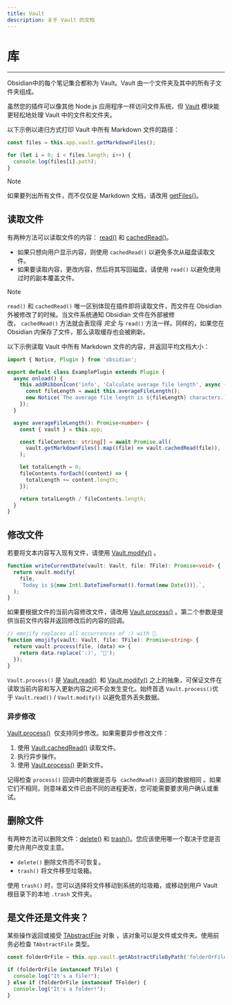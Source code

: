 ```yaml
---
title: Vault
description: 关于 Vault 的文档
---
```

<!--
 * @Author: Raistlind johnd0712@gmail.com
 * @Date: 2024-01-18 10:18:00
 * @LastEditors: Raistlind
 * @LastEditTime: 2024-01-18 10:18:00
 * @Description:
-->

# 库

---

Obsidian中的每个笔记集合都称为 Vault。Vault 由一个文件夹及其中的所有子文件夹组成。

虽然您的插件可以像其他 Node.js 应用程序一样访问文件系统，但 [Vault](https://docs.obsidian.md/Reference/TypeScript+API/Vault/Vault) 模块能更轻松地处理 Vault 中的文件和文件夹。

以下示例以递归方式打印 Vault 中所有 Markdown 文件的路径：

```ts
const files = this.app.vault.getMarkdownFiles();

for (let i = 0; i < files.length; i++) {
  console.log(files[i].path);
}
```

> [!NOTE]
>
> 如果要列出所有文件，而不仅仅是 Markdown 文档，请改用 [getFiles()](https://docs.obsidian.md/Reference/TypeScript+API/Vault/getFiles)。

## 读取文件

有两种方法可以读取文件的内容： [read()](https://docs.obsidian.md/Reference/TypeScript+API/Vault/read) 和 [cachedRead()](https://docs.obsidian.md/Reference/TypeScript+API/Vault/cachedRead)。

- 如果只想向用户显示内容，则使用 `cachedRead()` 以避免多次从磁盘读取文件。
- 如果要读取内容，更改内容，然后将其写回磁盘，请使用 `read()` 以避免使用过时的副本覆盖文件。

> [!NOTE]
>
> `read()` 和 `cachedRead()` 唯一区别体现在插件即将读取文件，而文件在 Obsidian 外被修改了的时候。当文件系统通知 Obsidian 文件在外部被修改， `cachedRead()` 方法就会表现得 *完全* 与 `read()` 方法一样。同样的，如果您在 Obsidian 内保存了文件，那么读取缓存也会被刷新。

以下示例读取 Vault 中所有 Markdown 文件的内容，并返回平均文档大小：

```ts
import { Notice, Plugin } from 'obsidian';

export default class ExamplePlugin extends Plugin {
  async onload() {
    this.addRibbonIcon('info', 'Calculate average file length', async () => {
      const fileLength = await this.averageFileLength();
      new Notice(`The average file length is ${fileLength} characters.`);
    });
  }

  async averageFileLength(): Promise<number> {
    const { vault } = this.app;

    const fileContents: string[] = await Promise.all(
      vault.getMarkdownFiles().map((file) => vault.cachedRead(file)),
    );

    let totalLength = 0;
    fileContents.forEach((content) => {
      totalLength += content.length;
    });

    return totalLength / fileContents.length;
  }
}
```

## 修改文件

若要将文本内容写入现有文件，请使用 [Vault.modify()](https://docs.obsidian.md/Reference/TypeScript+API/Vault/modify) 。

```ts
function writeCurrentDate(vault: Vault, file: TFile): Promise<void> {
  return vault.modify(
    file,
    `Today is ${new Intl.DateTimeFormat().format(new Date())}.`,
  );
}
```

如果要根据文件的当前内容修改文件，请改用 [Vault.process()](https://docs.obsidian.md/Reference/TypeScript+API/Vault/process) 。第二个参数是提供当前文件内容并返回修改后的内容的回调。

```ts
// emojify replaces all occurrences of :) with 🙂.
function emojify(vault: Vault, file: TFile): Promise<string> {
  return vault.process(file, (data) => {
    return data.replace(':)', '🙂');
  });
}
```

`Vault.process()` 是 [Vault.read()](https://docs.obsidian.md/Reference/TypeScript+API/Vault/read)  和 [Vault.modify()](https://docs.obsidian.md/Reference/TypeScript+API/Vault/modify) 之上的抽象，可保证文件在读取当前内容和写入更新内容之间不会发生变化。始终首选 `Vault.process()`优于 `Vault.read()` / `Vault.modify()` 以避免意外丢失数据。

### 异步修改

[Vault.process()](https://docs.obsidian.md/Reference/TypeScript+API/Vault/process)  仅支持同步修改。如果需要异步修改文件：

1. 使用 [Vault.cachedRead()](https://docs.obsidian.md/Reference/TypeScript+API/Vault/cachedRead) 读取文件。
2. 执行异步操作。
3. 使用 [Vault.process()](https://docs.obsidian.md/Reference/TypeScript+API/Vault/process) 更新文件。

记得检查 `process()` 回调中的数据是否与  `cachedRead()` 返回的数据相同 。如果它们不相同，则意味着文件已由不同的进程更改，您可能需要要求用户确认或重试。

## 删除文件

有两种方法可以删除文件：[delete()](https://docs.obsidian.md/Reference/TypeScript+API/Vault/delete) 和 [trash()](https://docs.obsidian.md/Reference/TypeScript+API/Vault/trash)。您应该使用哪一个取决于您是否要允许用户改变主意。

- `delete()` 删除文件而不可恢复。
- `trash()` 将文件移至垃圾箱。

使用 `trash()` 时，您可以选择将文件移动到系统的垃圾箱，或移动到用户 Vault 根目录下的本地 `.trash` 文件夹。

## 是文件还是文件夹？

某些操作返回或接受 [TAbstractFile](https://docs.obsidian.md/Reference/TypeScript+API/TAbstractFile) 对象 ，该对象可以是文件或文件夹。使用前务必检查 `TAbstractFile` 类型。

```ts
const folderOrFile = this.app.vault.getAbstractFileByPath('folderOrFile');

if (folderOrFile instanceof TFile) {
  console.log("It's a file!");
} else if (folderOrFile instanceof TFolder) {
  console.log("It's a folder!");
}
```

